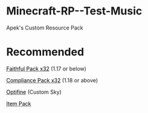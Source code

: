 # Minecraft-RP--Test-Music
Apek's Custom Resource Pack

# Recommended
<a href="https://faithful.team/" style="color: black; text-decoration: underline;text-decoration-style: dotted;">Faithful Pack x32</a> (1.17 or below)

<a href="https://compliancepack.net/" style="color: black; text-decoration: underline;text-decoration-style: dotted;">Compliance Pack x32</a> (1.18 or above)

<a href="https://optifine.net/downloads" style="color: black; text-decoration: underline;text-decoration-style: dotted;">Optifine</a> (Custom Sky)

<a href="https://github.com/PrinceSour/mc-resourcepack-TestMusicItem" style="color: black; text-decoration: underline;text-decoration-style: dotted;">Item Pack</a>
